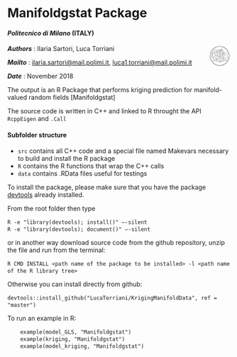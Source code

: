 # Manifoldgstat Package
#### *Politecnico di Milano* (ITALY)
[<img style="float: right;" src="https://github.com/fpavone/pacs_spline_density/blob/ROpenMP/rePortACS/pictures/logopoli.png" width=50 alt="Polimi logo"/>](http://www.polimi.it/)

***Authors*** : Ilaria Sartori, Luca Torriani

***Mailto*** : ilaria.sartori@mail.polimi.it, luca1.torriani@mail.polimi.it

***Date***   : November 2018

The output is an R Package that performs kriging prediction for manifold-valued random fields [Manifoldgstat]

The source code is written in C++ and linked to R throught the API `RcppEigen` and `.Call`

#### Subfolder structure

- `src` contains all C++ code and a special file named Makevars necessary to build and install the R package
- `R` contains the R functions that wrap the C++ calls
- `data` contains .RData files useful for testings

To install the package, please make sure that you have the package [devtools](https://cran.r-project.org/web/packages/devtools/index.html) already installed.

From the root folder then type

    R -e "library(devtools); install()" —-silent
    R -e "library(devtools); document()" —-silent

or in another way download source code from the github repository, unzip the file and run from the terminal:

    R CMD INSTALL <path name of the package to be installed> -l <path name of the R library tree>

Otherwise you can install directly from github:

    devtools::install_github("LucaTorriani/KrigingManifoldData", ref = "master")

To run an example in R:

        example(model_GLS, "Manifoldgstat")
        example(kriging, "Manifoldgstat")
        example(model_kriging, "Manifoldgstat")
